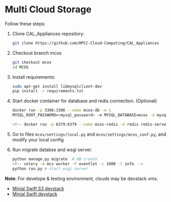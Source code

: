 # Multi Cloud Storage

Follow these steps:

1. Clone CAL\_Appliances repository:

    ```bash
    git clone https://github.com/HPCC-Cloud-Computing/CAL_Appliances
    ```

2. Checkout branch mcos

    ```bash
    git checkout mcos
    cd MCOS
    ```

3. Install requirements:

    ```bash
    sudo apt-get install libmysqlclient-dev
    pip install -r requirements.txt
    ```

4. Start docker container for database and redis connection. (Optional)

    ```bash
    docker run -p 3306:3306 --name mcos-db -e \
    MYSQL_ROOT_PASSWORD=<mysql_password> -e MYSQL_DATABASE=mcos -d mysql:latest

    <!-- docker run -p 6379:6379 --name mcos-redis -d redis redis-server -->
    ```

5. Go to files ````mcos/settings/local.py```` and ```mcos/settings/mcos_conf.py```,
   and modify your local config

6. Run migrate databse and wsgi server.

    ```bash
    python manage.py migrate  # DB create
    <!-- celery -A mcs worker -P eventlet -c 1000 -l info -->
    python run.py # start wsgi server
    ```

__Note__: For develope & testing environment, clouds may be devstack vms.

- [Minial Swift S3 devstack](https://gist.github.com/ntk148v/f5976e53e545656dd6dd012b908c843f)
- [Minial Swift devstack](https://gist.github.com/ntk148v/2a623e59f10607fd6c0d66f609785a41)

